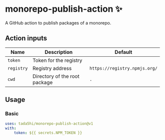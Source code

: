 # monorepo-publish-action ✨

A GitHub action to publish packages of a monorepo.

## Action inputs

| Name       | Description                   | Default                       |
|------------|-------------------------------|-------------------------------|
| `token`    | Token for the registry        |                               |
| `registry` | Registry address              | `https://registry.npmjs.org/` |
| `cwd`      | Directory of the root package | `.`                           |

## Usage

### Basic 

```yaml
uses: tada5hi/monorepo-publish-action@v1
with:
    token: ${{ secrets.NPM_TOKEN }}
```
